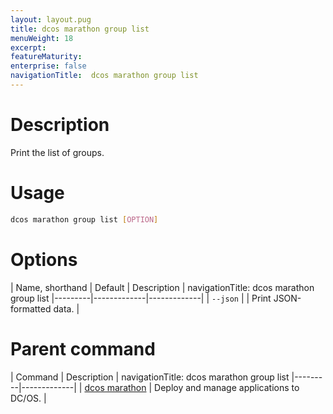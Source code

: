 ```yaml
---
layout: layout.pug
title: dcos marathon group list
menuWeight: 18
excerpt:
featureMaturity:
enterprise: false
navigationTitle:  dcos marathon group list
---
```


<!-- This source repo for this topic is https://github.com/dcos/dcos-docs -->


# Description
Print the list of groups.

# Usage

```bash
dcos marathon group list [OPTION]
```

# Options

| Name, shorthand | Default | Description |
navigationTitle:  dcos marathon group list
|---------|-------------|-------------|
| `--json`   |             |  Print JSON-formatted data. |

# Parent command

| Command | Description |
navigationTitle:  dcos marathon group list
|---------|-------------|
| [dcos marathon](/docs/1.10/cli/command-reference/dcos-marathon/) | Deploy and manage applications to DC/OS. |

<!-- # Examples -->
